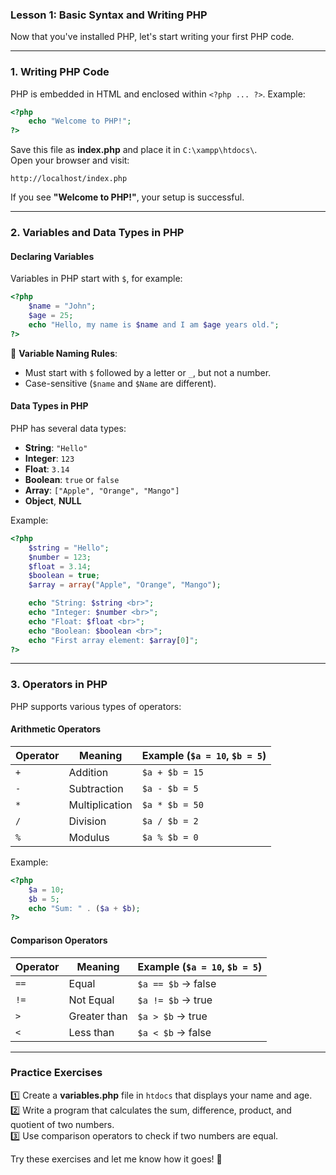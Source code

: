 ### **Lesson 1: Basic Syntax and Writing PHP**  

Now that you've installed PHP, let's start writing your first PHP code.  

---

### **1. Writing PHP Code**  
PHP is embedded in HTML and enclosed within `<?php ... ?>`. Example:  

```php
<?php
    echo "Welcome to PHP!";
?>
```
Save this file as **index.php** and place it in `C:\xampp\htdocs\`.  
Open your browser and visit:  
```
http://localhost/index.php
```
If you see **"Welcome to PHP!"**, your setup is successful.  

---

### **2. Variables and Data Types in PHP**  
#### **Declaring Variables**  
Variables in PHP start with `$`, for example:  

```php
<?php
    $name = "John";
    $age = 25;
    echo "Hello, my name is $name and I am $age years old.";
?>
```

🔹 **Variable Naming Rules**:  
- Must start with `$` followed by a letter or `_`, but not a number.  
- Case-sensitive (`$name` and `$Name` are different).  

#### **Data Types in PHP**  
PHP has several data types:  
- **String**: `"Hello"`  
- **Integer**: `123`  
- **Float**: `3.14`  
- **Boolean**: `true` or `false`  
- **Array**: `["Apple", "Orange", "Mango"]`  
- **Object**, **NULL**  

Example:

```php
<?php
    $string = "Hello";
    $number = 123;
    $float = 3.14;
    $boolean = true;
    $array = array("Apple", "Orange", "Mango");

    echo "String: $string <br>";
    echo "Integer: $number <br>";
    echo "Float: $float <br>";
    echo "Boolean: $boolean <br>";
    echo "First array element: $array[0]";
?>
```

---

### **3. Operators in PHP**  
PHP supports various types of operators:  

#### **Arithmetic Operators**  
| Operator | Meaning | Example (`$a = 10`, `$b = 5`) |
|----------|---------|------------------|
| `+`      | Addition | `$a + $b = 15`  |
| `-`      | Subtraction | `$a - $b = 5`  |
| `*`      | Multiplication | `$a * $b = 50`  |
| `/`      | Division | `$a / $b = 2`  |
| `%`      | Modulus | `$a % $b = 0`  |

Example:

```php
<?php
    $a = 10;
    $b = 5;
    echo "Sum: " . ($a + $b);
?>
```

#### **Comparison Operators**  
| Operator | Meaning | Example (`$a = 10`, `$b = 5`) |
|----------|---------|------------------|
| `==`    | Equal | `$a == $b` → false  |
| `!=`    | Not Equal | `$a != $b` → true  |
| `>`     | Greater than | `$a > $b` → true  |
| `<`     | Less than | `$a < $b` → false  |

---

### **Practice Exercises**  
1️⃣ Create a **variables.php** file in `htdocs` that displays your name and age.  
2️⃣ Write a program that calculates the sum, difference, product, and quotient of two numbers.  
3️⃣ Use comparison operators to check if two numbers are equal.  

Try these exercises and let me know how it goes! 🚀